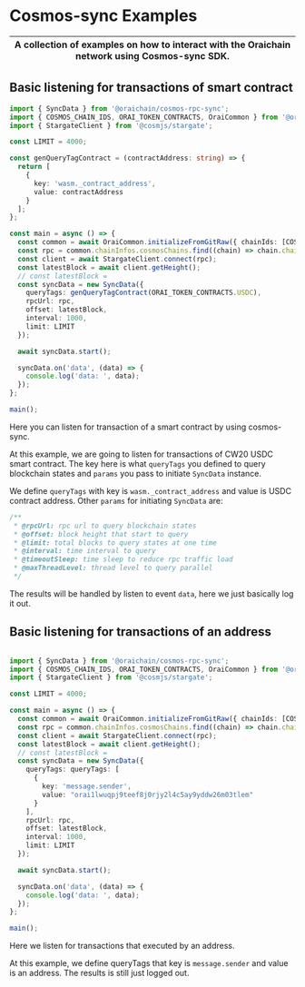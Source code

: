 # Cosmos-sync Examples

| A collection of examples on how to interact with the Oraichain network using Cosmos-sync SDK. |
| --------------------------------------------------------------------------------------------- |

## Basic listening for transactions of smart contract

```ts
import { SyncData } from '@oraichain/cosmos-rpc-sync';
import { COSMOS_CHAIN_IDS, ORAI_TOKEN_CONTRACTS, OraiCommon } from '@oraichain/common';
import { StargateClient } from '@cosmjs/stargate';

const LIMIT = 4000;

const genQueryTagContract = (contractAddress: string) => {
  return [
    {
      key: 'wasm._contract_address',
      value: contractAddress
    }
  ];
};

const main = async () => {
  const common = await OraiCommon.initializeFromGitRaw({ chainIds: [COSMOS_CHAIN_IDS.ORAICHAIN] });
  const rpc = common.chainInfos.cosmosChains.find((chain) => chain.chainId === COSMOS_CHAIN_IDS.ORAICHAIN).rpc;
  const client = await StargateClient.connect(rpc);
  const latestBlock = await client.getHeight();
  // const latestBlock =
  const syncData = new SyncData({
    queryTags: genQueryTagContract(ORAI_TOKEN_CONTRACTS.USDC),
    rpcUrl: rpc,
    offset: latestBlock,
    interval: 1000,
    limit: LIMIT
  });

  await syncData.start();

  syncData.on('data', (data) => {
    console.log('data: ', data);
  });
};

main();
```

Here you can listen for transaction of a smart contract by using cosmos-sync.

At this example, we are going to listen for transactions of CW20 USDC smart contract. The key here is what `queryTags` you defined to query blockchain states and `params` you pass to initiate `SyncData` instance.

We define `queryTags` with key is `wasm._contract_address` and value is USDC contract address. Other `params` for initiating `SyncData` are:
```ts
/**
 * @rpcUrl: rpc url to query blockchain states
 * @offset: block height that start to query
 * @limit: total blocks to query states at one time
 * @interval: time interval to query
 * @timeoutSleep: time sleep to reduce rpc traffic load
 * @maxThreadLevel: thread level to query parallel
 */
```

The results will be handled by listen to event `data`, here we just basically log it out.

## Basic listening for transactions of an address

```ts

import { SyncData } from '@oraichain/cosmos-rpc-sync';
import { COSMOS_CHAIN_IDS, ORAI_TOKEN_CONTRACTS, OraiCommon } from '@oraichain/common';
import { StargateClient } from '@cosmjs/stargate';

const LIMIT = 4000;

const main = async () => {
  const common = await OraiCommon.initializeFromGitRaw({ chainIds: [COSMOS_CHAIN_IDS.ORAICHAIN] });
  const rpc = common.chainInfos.cosmosChains.find((chain) => chain.chainId === COSMOS_CHAIN_IDS.ORAICHAIN).rpc;
  const client = await StargateClient.connect(rpc);
  const latestBlock = await client.getHeight();
  // const latestBlock =
  const syncData = new SyncData({
    queryTags: queryTags: [
      {
        key: 'message.sender',
        value: "orai1lwuqpj9teef8j0rjy2l4c5ay9yddw26m03tlem"
      }
    ],
    rpcUrl: rpc,
    offset: latestBlock,
    interval: 1000,
    limit: LIMIT
  });

  await syncData.start();

  syncData.on('data', (data) => {
    console.log('data: ', data);
  });
};

main();
```

Here we listen for transactions that executed by an address.

At this example, we define queryTags that key is `message.sender` and value is an address. The results is still just logged out.
